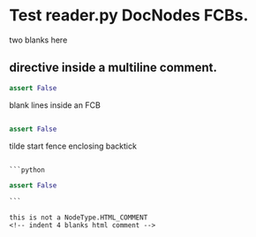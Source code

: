 # Test reader.py DocNodes FCBs.
two blanks here


## directive inside a multiline comment.
<!-- OK if there is more than one HTML comment here -->
<!--
phmutest-skip
-->
<!-- OK if there is a HTML comment here -->
```python
assert False
```

<!-- fenced code block with html comment
```python
assert False
```
-->
blank lines inside an FCB
```python

assert False

```
tilde start fence enclosing backtick
~~~python

```python

assert False

```

~~~
 <!-- indent 1 blank html comment -->
  <!-- indent 2 blanks html comment -->
   <!-- indent 3 blanks html comment -->
    this is not a NodeType.HTML_COMMENT
    <!-- indent 4 blanks html comment -->
